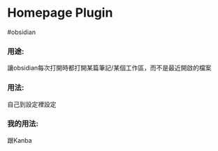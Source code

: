 # Homepage Plugin
#obsidian 

### 用途:
讓obsidian每次打開時都打開某篇筆記/某個工作區，而不是最近開啟的檔案
### 用法:
自己到設定裡設定
### 我的用法:
跟Kanba